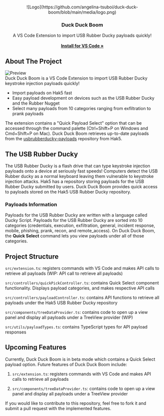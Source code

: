 <div id="top"></div>
<br />
<div align="center">
  ![Logo](https://github.com/angelina-tsuboi/duck-duck-boom/blob/main/media/logo.png)

  <h3 align="center">Duck Duck Boom</h3>

  <p align="center">
    A VS Code Extension to import USB Rubber Ducky payloads quickly!
    <br />
    <br />
   <a href="https://marketplace.visualstudio.com/items?itemName=AngelinaTsuboi.duck-duck-boom"><strong>Install for VS Code »</strong></a>
  </p>
</div>

## About The Project
![Preview](https://github.com/angelina-tsuboi/duck-duck-boom/blob/main/media/preview.gif)
<br />
Duck Duck Boom is a VS Code Extension to import USB Rubber Ducky keystroke injection payloads quickly! 

* Import payloads on Hak5 fast
* Easy payload development on devices such as the USB Rubber Ducky and the Rubber Nugget
* Select many payloads from 10 categories ranging from exfiltration to prank payloads

The extension contains a "Quick Payload Select" option that can be accessed through the command palette (Ctrl+Shift+P on Windows and Cmd+Shift+P on Mac).
Duck Duck Boom retrieves up-to-date payloads from the [usbrubberducky-payloads](https://github.com/hak5/usbrubberducky-payloads) repository from Hak5.

## The USB Rubber Ducky
The USB Rubber Ducky is a flash drive that can type keystroke injection payloads onto a device at seriously fast speeds! Computers detect the USB Rubber ducky as a normal keyboard leaving them vulnerable to keystroke injection attacks. Hak5 has a repository storing payloads for the USB Rubber Ducky submitted by users. Duck Duck Boom provides quick access to payloads stored on the Hak5 USB Rubber Ducky repository. 

### Payloads Information
Payloads for the USB Rubber Ducky are written with a language called Ducky Script. Payloads for the USB Rubber Ducky are sorted into 10 categories (credentials, execution, exfiltration, general, incident response, mobile, phishing, prank, recon, and remote_access). On Duck Duck Boom, the **Quick Select** command lets you view payloads under all of those categories.

## Project Structure
`src/extension.ts`: registers commands with VS Code and makes API calls to retrieve all payloads (WIP: API call to retrieve all payloads)

`src/controllers/quickPickController.ts`: contains Quick Select component functionality. Displays payload categories, and makes respective API calls

`src/controllers/payloadController.ts`: contains API functions to retrieve all payloads under the Hak5 USB Rubber Ducky repository

`src/components/treeDataProvider.ts`: contains code to open up a view panel and display all payloads under a TreeView provider (WIP)

`src/utils/payloadTypes.ts`: contains TypeScript types for API payload responses

## Upcoming Features
Currently, Duck Duck Boom is in beta mode which contains a Quick Select payload option. Future features of Duck Duck Boom include:

1. `src/extension.ts`: registers commands with VS Code and makes API calls to retrieve all payloads 

2. `src/components/treeDataProvider.ts`: contains code to open up a view panel and display all payloads under a TreeView provider 

If you would like to contribute to this repository, feel free to fork it and submit a pull request with the implemented features.
